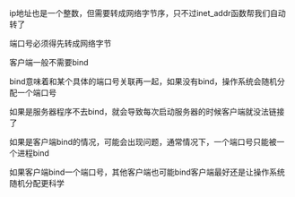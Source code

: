 













ip地址也是一个整数，但需要转成网络字节序，只不过inet_addr函数帮我们自动转了

端口号必须得先转成网络字节

客户端一般不需要bind

bind意味着和某个具体的端口号关联再一起，如果没有bind，操作系统会随机分配一个端口号

如果是服务器程序不去bind，就会导致每次启动服务器的时候客户端就没法链接了

如果是客户端bind的情况，可能会出现问题，通常情况下，一个端口号只能被一个进程bind

如果客户端bind一个端口号，其他客户端也可能bind客户端最好还是让操作系统随机分配更科学







